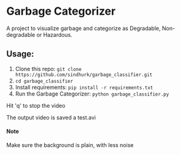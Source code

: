 # Garbage Categorizer

A project to visualize garbage and categorize as Degradable, Non-degradable or Hazardous.

## Usage:

1. Clone this repo: `git clone https://github.com/sindhurk/garbage_classifier.git`
2. `cd garbage_classifier`
3. Install requirements: `pip install -r requirements.txt`
4. Run the Garbage Categorizer: `python garbage_classifier.py`

Hit 'q' to stop the video

The output video is saved a test.avi

#### Note
Make sure the background is plain, with less noise
